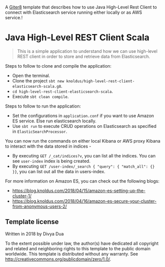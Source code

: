 A [Giter8][g8] template that describes how to use Java High-Level Rest Client to connect with Elasticsearch service running either locally or as AWS service.!

# Java High-Level REST Client Scala

> This is a simple application to understand how we can use high-level REST client in order to store and retrieve data from Elasticsearch.

Steps to follow to clone and compile the application:

- Open the terminal.
- Clone the project ```sbt new knoldus/high-level-rest-client-elasticsearch-scala.g8```.
- ```cd high-level-rest-client-elasticsearch-scala```.
- Execute ```sbt clean compile```.

Steps to follow to run the application:

- Set the configurations in ```application.conf``` if you want to use Amazon ES service. Else run elasticsearch locally.
- Use ```sbt run``` to execute CRUD operations on Elasticsearch as specified in ```ElasticSearchProcessor```.

You can now run the commands on either local Kibana or AWS proxy Kibana to interact with the data stored in indices -

- By executing ```GET /_cat/indices?v```, you can list all the indices. You can see ```user-index``` index is being created.
- By executing ```GET /user-index/_search { "query": { "match_all": {}  }}```, you can list out all the data in users-index.

For more information on Amazon ES, you can check out the following blogs:

- https://blog.knoldus.com/2018/04/15/amazon-es-setting-up-the-cluster-1/
- https://blog.knoldus.com/2018/04/16/amazon-es-secure-your-cluster-from-anonymous-users-2/


Template license
----------------
Written in 2018 by Divya Dua

To the extent possible under law, the author(s) have dedicated all copyright and related
and neighboring rights to this template to the public domain worldwide.
This template is distributed without any warranty. See <http://creativecommons.org/publicdomain/zero/1.0/>.

[g8]: http://www.foundweekends.org/giter8/
